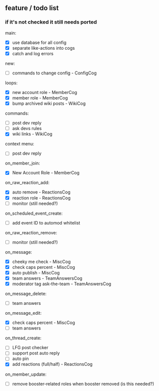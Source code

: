 ## feature / todo list
### if it's not checked it still needs ported

main:
- [x] use database for all config
- [x] separate like-actions into cogs
- [x] catch and log errors

new:
- [ ] commands to change config - ConfigCog

loops:
- [x] new account role - MemberCog
- [x] member role - MemberCog
- [x] bump archived wiki posts - WikiCog

commands:
- [ ] post dev reply
- [ ] ask devs rules
- [x] wiki links - WikiCog

context menu:
- [ ] post dev reply

on_member_join:
- [x] New Account Role - MemberCog

on_raw_reaction_add:
- [x] auto remove  - ReactionsCog
- [x] reaction role - ReactionsCog
- [ ] monitor (still needed?)

on_scheduled_event_create:
- [ ] add event ID to automod whitelist

on_raw_reaction_remove:
- [ ] monitor (still needed?)

on_message:
- [x] cheeky me check - MiscCog
- [x] check caps percent - MiscCog
- [x] auto publish - MiscCog
- [x] team answers - TeamAnswersCog
- [x] moderator tag ask-the-team - TeamAnswersCog

on_message_delete:
- [ ] team answers

on_message_edit:
- [x] check caps percent - MiscCog
- [ ] team answers

on_thread_create:
- [ ] LFG post checker
- [ ] support post auto reply
- [ ] auto pin
- [x] add reactions (full/half) - ReactionsCog

on_member_update:
- [ ] remove booster-related roles when booster removed (is this needed?)
